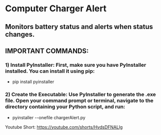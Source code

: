 # Computer Charger Alert
## Monitors battery status and alerts when status changes.

## IMPORTANT COMMANDS:
### 1) Install PyInstaller: First, make sure you have PyInstaller installed. You can install it using pip:
- pip install pyinstaller

### 2) Create the Executable: Use PyInstaller to generate the .exe file. Open your command prompt or terminal, navigate to the directory containing your Python script, and run:
- pyinstaller --onefile chargerAlert.py

Youtube Short: https://youtube.com/shorts/HvdsDFNALlg
